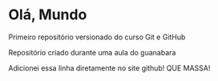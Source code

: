 # Olá, Mundo
 Primeiro repositório versionado do curso Git e GitHub
  
 Repositório criado durante uma aula do guanabara

Adicionei essa linha diretamente no site github! QUE MASSA!
